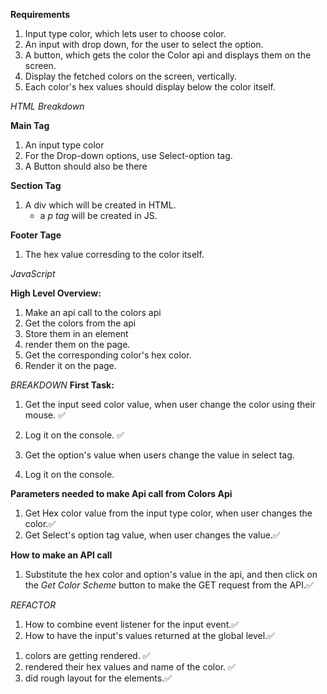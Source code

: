 **Requirements**

1. Input type color, which lets user to choose color.
2. An input with drop down, for the user to select the option.
3. A button, which gets the color the Color api and displays them on the screen.
4. Display the fetched colors on the screen, vertically.
5. Each color's hex values should display below the color itself.

_HTML Breakdown_

**Main Tag**

1. An input type color
2. For the Drop-down options, use Select-option tag.
3. A Button should also be there

**Section Tag**

1. A div which will be created in HTML.
   - a _p tag_ will be created in JS.

**Footer Tage**

1. The hex value corresding to the color itself.

_JavaScript_

**High Level Overview:**

1. Make an api call to the colors api
2. Get the colors from the api
3. Store them in an element
4. render them on the page.
5. Get the corresponding color's hex color.
6. Render it on the page.

_BREAKDOWN_
**First Task:**

1. Get the input seed color value, when user change the color using their mouse. ✅
2. Log it on the console. ✅

3. Get the option's value when users change the value in select tag.
4. Log it on the console.

**Parameters needed to make Api call from Colors Api**

1. Get Hex color value from the input type color, when user changes the color.✅
2. Get Select's option tag value, when user changes the value.✅

**How to make an API call**

1. Substitute the hex color and option's value in the api, and then click on the _Get Color Scheme_ button to make the GET request from the API.✅

_REFACTOR_

1. How to combine event listener for the input event.✅
2. How to have the input's values returned at the global level.✅

<!-- Finished Tasks -->

1. colors are getting rendered. ✅
2. rendered their hex values and name of the color. ✅
3. did rough layout for the elements.✅
